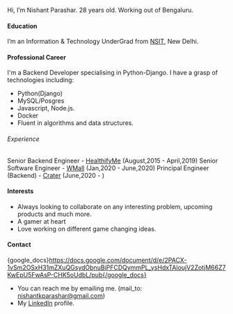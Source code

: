 Hi, I’m Nishant Parashar. 28 years old. Working out of Bengaluru.

#### Education

I’m an Information & Technology UnderGrad from [NSIT](https://en.wikipedia.org/wiki/Netaji_Subhas_University_of_Technology), New Delhi.

#### Professional Career

I'm a Backend Developer specialising in Python-Django. I have a grasp of technologies including:

- Python(Django)
- MySQL/Posgres
- Javascript, Node.js.
- Docker
- Fluent in algorithms and data structures.

###### Experience

Senior Backend Engineer - [HealthifyMe](https://www.linkedin.com/company/healthifyme/) (August,2015 - April,2019)
Senior Software Engineer - [WMall](https://www.linkedin.com/company/blitzscale/) (Jan,2020 - June,2020)
Principal Engineer (Backend) - [Crater](https://www.linkedin.com/company/craterclub/) (June,2020 - )

#### Interests

- Always looking to collaborate on any interesting problem, upcoming products and much more.
- A gamer at heart
- Love working on different game changing ideas.

#### Contact

{google_docs}https://docs.google.com/document/d/e/2PACX-1vSm2OSxH31mZXuQGsydObnuBiPFCDQymmPL_ysHdxTAloujV2ZotjM66Z7KwEpU5FwAsP-CHK5oUdbL/pub{/google_docs}

- You can reach me by emailing me. (mail_to: nishantkparashar@gmail.com)
- My [LinkedIn](https://www.linkedin.com/in/nishant-k-parashar/) profile.

<!---
sujanian07/sujanian07 is a ✨ special ✨ repository because its `README.md` (this file) appears on your GitHub profile.
You can click the Preview link to take a look at your changes.
--->
